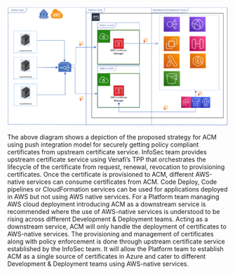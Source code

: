 ![Security Strategy for Amazon ACM using a push integration model](images/acm.png)

The above diagram shows a depiction of the proposed strategy for ACM using push integration model for securely getting policy compliant certificates from upstream certificate service. InfoSec team provides upstream certificate service using Venafi’s TPP that orchestrates the lifecycle of the certificate from request, renewal, revocation to provisioning certificates. Once the certificate is provisioned to ACM, different AWS-native services can consume certificates from ACM. Code Deploy, Code pipelines or CloudFormation services can be used for applications deployed in AWS but not using AWS native services.
For a Platform team managing AWS cloud deployment introducing ACM as a downstream service is recommended where the use of AWS-native services is understood to be rising across different Development & Deployment teams. Acting as a downstream service, ACM will only handle the deployment of certificates to AWS-native services. The provisioning and management of certificates along with policy enforcement is done through upstream certificate service established by the InfoSec team. It will allow the Platform team to establish ACM as a single source of certificates in Azure and cater to different Development & Deployment teams using AWS-native services.